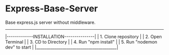 # Express-Base-Server
Base express.js server without middleware.
__________________________________________
|-------------INSTALLATION---------------|
| 1. Clone repository                    |
| 2. Open Terminal                       |
| 3. CD to Directory                     |
| 4. Run "npm install"                   |
| 5. Run "nodemon dev" to start          |
|________________________________________|
